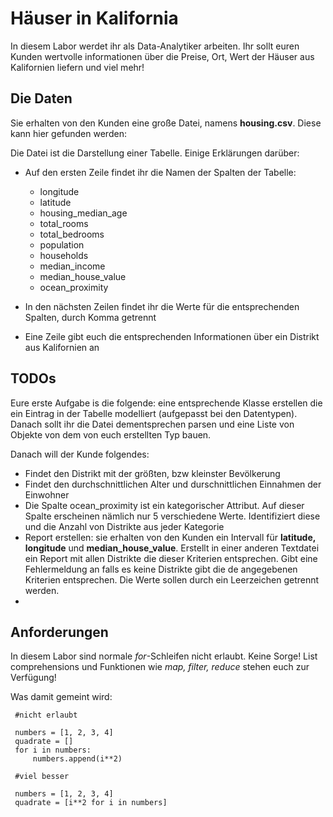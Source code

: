 # Häuser in Kalifornia

In diesem Labor werdet ihr als Data-Analytiker arbeiten. 
Ihr sollt euren Kunden wertvolle informationen über die Preise, Ort,
Wert der Häuser aus Kalifornien liefern und viel mehr!
 

Die Daten
-----
Sie erhalten von den Kunden eine große Datei, namens **housing.csv**.
Diese kann hier gefunden werden:  

Die Datei ist die Darstellung einer Tabelle.
Einige Erklärungen darüber:


* Auf den ersten Zeile findet ihr die Namen der Spalten der Tabelle:
    *  longitude
    *  latitude 
    *  housing_median_age
    *  total_rooms
    *  total_bedrooms
    *  population 
    *  households 
    *  median_income 
    *  median_house_value
    *  ocean_proximity

* In den nächsten Zeilen findet ihr die Werte für die entsprechenden Spalten,
durch Komma getrennt

* Eine Zeile gibt euch die entsprechenden Informationen über ein Distrikt aus Kalifornien an

TODOs
-----

Eure erste Aufgabe is die folgende: eine entsprechende Klasse erstellen die ein Eintrag in
der Tabelle modelliert (aufgepasst bei den Datentypen). Danach sollt ihr die Datei dementsprechen parsen
und eine Liste von Objekte von dem von euch erstellten Typ bauen.

Danach will der Kunde folgendes:
* Findet den Distrikt mit der größten, bzw kleinster Bevölkerung
* Findet den durchschnittlichen Alter und durschnittlichen Einnahmen der Einwohner
* Die Spalte ocean_proximity ist ein kategorischer Attribut. Auf dieser Spalte erscheinen nämlich
nur 5 verschiedene Werte. Identifiziert diese und die Anzahl von Distrikte aus jeder Kategorie
* Report erstellen: sie erhalten von den Kunden ein Intervall für **latitude, longitude** und **median_house_value**. Erstellt in einer 
anderen Textdatei ein Report mit allen Distrikte die dieser Kriterien entsprechen. Gibt eine Fehlermeldung an falls es keine Distrikte gibt die de angegebenen Kriterien entsprechen. Die Werte sollen durch ein Leerzeichen getrennt werden.
* 

Anforderungen
-------------

In diesem Labor sind normale _for_-Schleifen nicht erlaubt. Keine Sorge! List comprehensions und
Funktionen wie _map, filter, reduce_ stehen euch zur Verfügung!

Was damit gemeint wird:
```
 #nicht erlaubt

 numbers = [1, 2, 3, 4]
 quadrate = []
 for i in numbers:
     numbers.append(i**2)

 #viel besser

 numbers = [1, 2, 3, 4]
 quadrate = [i**2 for i in numbers]
```

